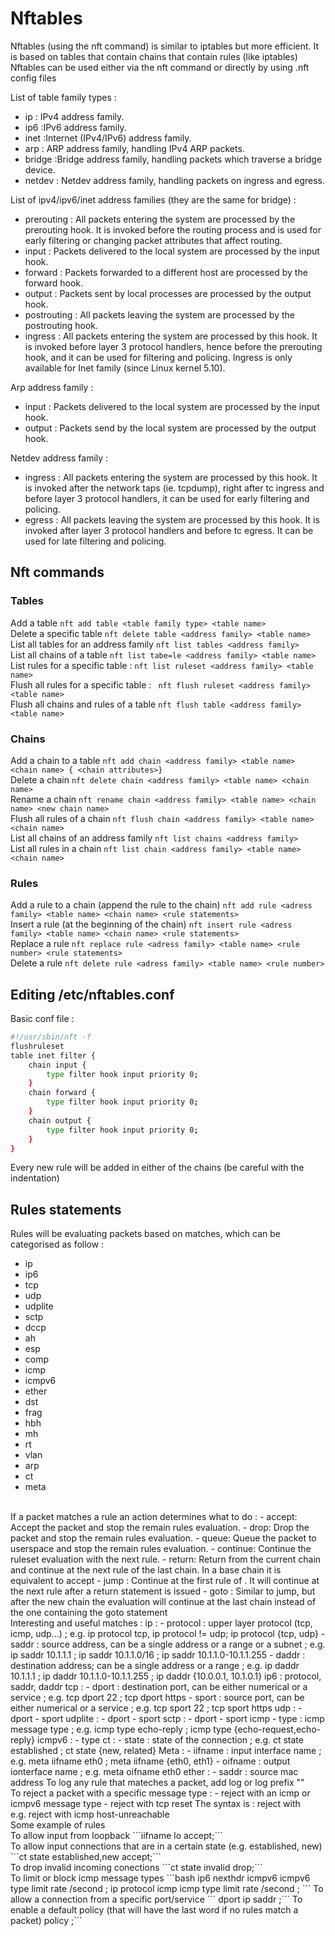 # Nftables
Nftables (using the nft command) is similar to iptables but more efficient.
It is based on tables that contain chains that contain rules (like iptables)
Nftables can be used either via the nft command or directly by using .nft config files

List of table family types :
- ip : IPv4 address family.
- ip6 :IPv6 address family.
- inet :Internet (IPv4/IPv6) address family.
- arp : ARP address family, handling IPv4 ARP packets.
- bridge :Bridge address family, handling packets which traverse a bridge device.
- netdev : Netdev address family, handling packets on ingress and egress.

List of ipv4/ipv6/inet address families (they are the same for bridge) :
- prerouting : All packets entering the system are processed by the prerouting hook. It is invoked before the routing process and is used for early filtering or changing packet attributes that affect routing.
- input : Packets delivered to the local system are processed by the input hook.
- forward : Packets forwarded to a different host are processed by the forward hook.
- output : Packets sent by local processes are processed by the output hook.
- postrouting : All packets leaving the system are processed by the postrouting hook.
- ingress : All packets entering the system are processed by this hook. It is invoked before layer 3 protocol handlers, hence before the prerouting hook, and it can be used for filtering and policing. Ingress is only available for Inet family (since Linux kernel 5.10).

Arp address family : 
- input : Packets delivered to the local system are processed by the input hook.
- output : Packets send by the local system are processed by the output hook.

Netdev address family :
- ingress : All packets entering the system are processed by this hook. It is invoked after the network taps (ie. tcpdump), right after tc ingress and before layer 3 protocol handlers, it can be used for early filtering and policing.
- egress : All packets leaving the system are processed by this hook. It is invoked after layer 3 protocol handlers and before tc egress. It can be used for late filtering and policing.

## Nft commands
###  Tables
Add a table
```nft add table <table family type> <table name>```
<br>
Delete a specific table
```nft delete table <address family> <table name>```
<br>
List all tables for an address family
```nft list tables <address family>```
<br>
List all chains of a table
```nft list tabe=le <address family> <table name>```
<br>
List rules for a specific table :
```nft list ruleset <address family> <table name>```
<br>
Flush all rules for a specific table : 
``` nft flush ruleset <address family> <table name>```
<br>
Flush all chains and rules of a table
```nft flush table <address family> <table name>```
### Chains
Add a chain to a table
```nft add chain <address family> <table name> <chain name> { <chain attributes>}```
<br>
Delete a chain
```nft delete chain <address family> <table name> <chain name>```
<br>
Rename a chain
```nft rename chain <address family> <table name> <chain name> <new chain name>```
<br>
Flush all rules of a chain
```nft flush chain <address family> <table name> <chain name>```
<br>
List all chains of an address family
```nft list chains <address family>```
<br>
List all rules in a chain
```nft list chain <address family> <table name> <chain name>```
### Rules
Add a rule to a chain (append the rule to the chain)
```nft add rule <adress family> <table name> <chain name> <rule statements>```
<br>
Insert a rule (at the beginning of the chain)
```nft insert rule <adress family> <table name> <chain name> <rule statements>```
<br>
Replace a rule 
```nft replace rule <adress family> <table name> <rule number> <rule statements>```
<br>
Delete a rule
```nft delete rule <adress family> <table name> <rule number>```

## Editing /etc/nftables.conf
Basic conf file :
```bash
#!/usr/sbin/nft -f
flushruleset
table inet filter {
    chain input {
        type filter hook input priority 0;
    }
    chain forward {
        type filter hook input priority 0;
    }
    chain output {
        type filter hook input priority 0;
    }
}
```
Every new rule will be added in either of the chains (be careful with the indentation)

## Rules statements
Rules will be evaluating packets based on matches, which can be categorised as follow :
- ip
- ip6
- tcp
- udp
- udplite
- sctp
- dccp
- ah
- esp
- comp
- icmp
- icmpv6
- ether
- dst 
- frag
- hbh
- mh
- rt
- vlan
- arp
- ct
- meta
<br>
If a packet matches a rule an action determines what to do : 
- accept: Accept the packet and stop the remain rules evaluation.
- drop: Drop the packet and stop the remain rules evaluation.
- queue: Queue the packet to userspace and stop the remain rules evaluation.
- continue: Continue the ruleset evaluation with the next rule.
- return: Return from the current chain and continue at the next rule of the last chain. In a base chain it is equivalent to accept
- jump <chain>: Continue at the first rule of <chain>. It will continue at the next rule after a return statement is issued
- goto <chain>: Similar to jump, but after the new chain the evaluation will continue at the last chain instead of the one containing the goto statement
<br>
Interesting and useful matches :
ip : 
- protocol : upper layer protocol (tcp, icmp, udp...) ; e.g. ip protocol tcp, ip protocol != udp; ip protocol {tcp, udp}
- saddr : source address, can be a single address or a range or a subnet ; e.g. ip saddr 10.1.1.1 ; ip saddr 10.1.1.0/16 ; ip saddr 10.1.1.0-10.1.1.255
- daddr : destination address; can be a single address or a range ; e.g. ip daddr 10.1.1.1 ; ip daddr 10.1.1.0-10.1.1.255 ; ip daddr {10.0.0.1, 10.1.0.1}
ip6 : protocol, saddr, daddr
tcp : 
- dport : destination port, can be either numerical or a service ; e.g. tcp dport 22 ; tcp dport https
- sport : source port, can be either numerical or a service ; e.g. tcp sport 22 ; tcp sport https
udp : 
- dport
- sport
udplite :
- dport
- sport
sctp :
- dport
- sport
icmp
- type : icmp message type ; e.g. icmp type echo-reply ; icmp type {echo-request,echo-reply}
icmpv6 :
- type
ct : 
- state : state of the connection ; e.g. ct state established ; ct state {new, related}
Meta :
- iifname : input interface name ; e.g. meta iifname eth0 ; meta iifname {eth0, eth1}
- oifname : output ionterface name ; e.g. meta oifname eth0
ether :
- saddr : source mac address
To log any rule that mateches a packet,  add log or log prefix "<some information realted to the log>"
<br>
To reject a packet with a specific message type :
- reject with an icmp or icmpv6 message type
- reject with tcp reset
The syntax is : reject with <reject message type>
<br>
e.g. reject with icmp host-unreachable
<br>
Some example of rules 
<br>
To allow input from loopback 
```iifname lo accept;```
<br> 
To allow input connections that are in a certain state (e.g. established, new)
```ct state established,new accept;```
<br>
To drop invalid incoming conections
```ct state invalid drop;```
<br>
To limit or block icmp message types
```bash
ip6 nexthdr icmpv6 icmpv6 type <icmp message type> limit rate <number>/second <action>;
ip protocol icmp icmp type <icmp message type> limit rate <number>/second <action>;
``` 
To allow a connection from a specific port/service 
``` <protocol> dport <port or service> ip saddr <ip or subnet> <actions>;```
To enable a default policy (that will have the last word if no rules match a packet)
policy <drop reject accept>;```

